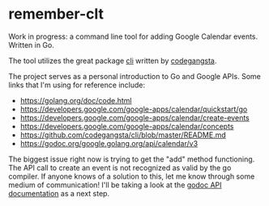 # remember-clt

Work in progress: a command line tool for adding Google Calendar events. Written in Go. 

The tool utilizes the great package [cli](https://github.com/codegangsta/cli) written by [codegangsta](https://github.com/codegangsta).

The project serves as a personal introduction to Go and Google APIs. Some links that I'm using for reference include:

+ https://golang.org/doc/code.html
+ https://developers.google.com/google-apps/calendar/quickstart/go
+ https://developers.google.com/google-apps/calendar/create-events
+ https://developers.google.com/google-apps/calendar/concepts
+ https://github.com/codegangsta/cli/blob/master/README.md
+ https://godoc.org/google.golang.org/api/calendar/v3

The biggest issue right now is trying to get the "add" method functioning. The API call to create an event is not recognized as valid by the go compiler. If anyone knows of a solution to this, let me know through some medium of communication! I'll be taking a look at the [godoc API documentation](https://godoc.org/google.golang.org/api/calendar/v3) as a next step.
